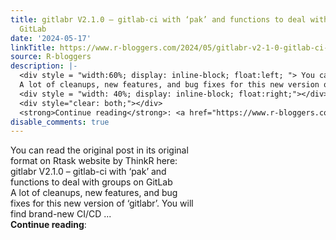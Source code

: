 ```yaml
---
title: gitlabr V2.1.0 – gitlab-ci with ‘pak’ and functions to deal with groups on
  GitLab
date: '2024-05-17'
linkTitle: https://www.r-bloggers.com/2024/05/gitlabr-v2-1-0-gitlab-ci-with-pak-and-functions-to-deal-with-groups-on-gitlab/
source: R-bloggers
description: |-
  <div style = "width:60%; display: inline-block; float:left; "> You can read the original post in its original format on Rtask website by ThinkR here: gitlabr V2.1.0 – gitlab-ci with ‘pak’ and functions to deal with groups on GitLab<br />
  A lot of cleanups, new features, and bug fixes for this new version of ‘gitlabr’. You will find brand-new CI/CD ...</div>
  <div style = "width: 40%; display: inline-block; float:right;"></div>
  <div style="clear: both;"></div>
  <strong>Continue reading</strong>: <a href="https://www.r-bloggers.com/2024/05/gitlabr-v2-1-0-gitlab-ci-with-pak-and-functions-to-deal-with- ...
disable_comments: true
---
```

<div style = "width:60%; display: inline-block; float:left; "> You can read the original post in its original format on Rtask website by ThinkR here: gitlabr V2.1.0 – gitlab-ci with ‘pak’ and functions to deal with groups on GitLab<br />
A lot of cleanups, new features, and bug fixes for this new version of ‘gitlabr’. You will find brand-new CI/CD ...</div>
<div style = "width: 40%; display: inline-block; float:right;"></div>
<div style="clear: both;"></div>
<strong>Continue reading</strong>: <a href="https://www.r-bloggers.com/2024/05/gitlabr-v2-1-0-gitlab-ci-with-pak-and-functions-to-deal-with- ...